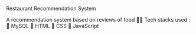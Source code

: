 Restaurant Recommendation System

A recommendation system based on reviews of food 🍲🍷
Tech stacks used :
🎯 MySQL 
🎯 HTML
🎯 CSS
🎯 JavaScript
